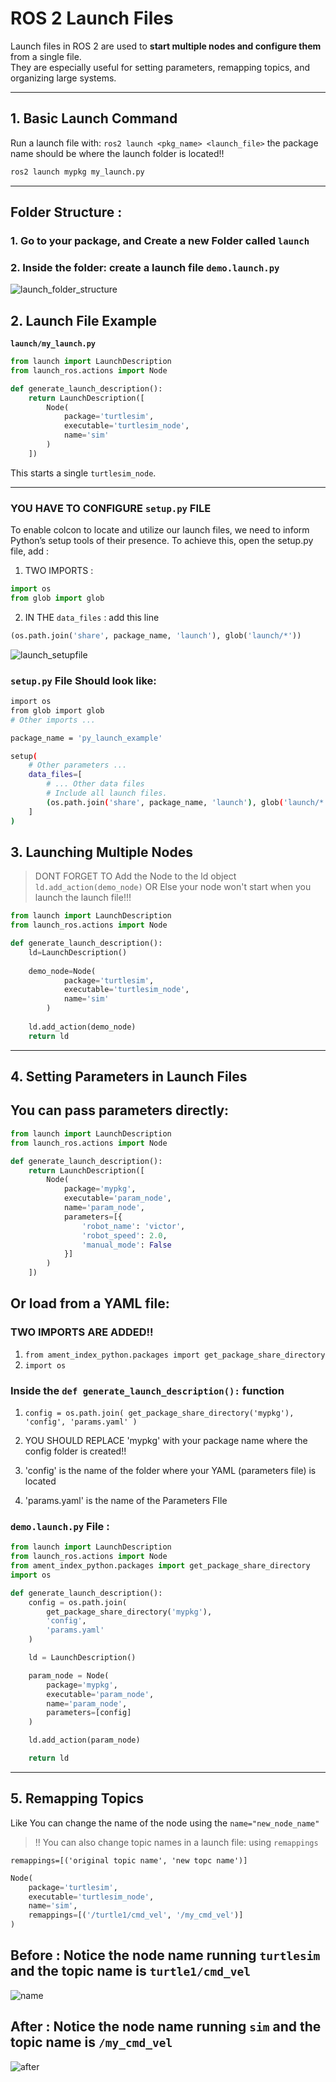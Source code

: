 # ROS 2 Launch Files 

Launch files in ROS 2 are used to **start multiple nodes and configure them** from a single file.  
They are especially useful for setting parameters, remapping topics, and organizing large systems.

---

## 1. Basic Launch Command

Run a launch file with: `ros2 launch <pkg_name> <launch_file>` the package name should be where the launch folder is located!! 

```bash
ros2 launch mypkg my_launch.py
```

---
## Folder  Structure : 
### 1. Go to your package, and Create a new Folder called `launch` 
### 2. Inside the folder: create a launch file `demo.launch.py` 
![launch_folder_structure](../assets/images/folder_launch.png)

## 2. Launch File Example

**`launch/my_launch.py`**

```python
from launch import LaunchDescription
from launch_ros.actions import Node

def generate_launch_description():
    return LaunchDescription([
        Node(
            package='turtlesim',
            executable='turtlesim_node',
            name='sim'
        )
    ])
```

This starts a single `turtlesim_node`.

---
### YOU HAVE TO CONFIGURE `setup.py` FILE
To enable colcon to locate and utilize our launch files, we need to inform Python’s setup tools of their presence. To achieve this, open the setup.py file, add :
1. TWO IMPORTS :
```python
import os
from glob import glob
```
2. IN THE `data_files` : 
add this line 

```python
(os.path.join('share', package_name, 'launch'), glob('launch/*'))
```
![launch_setupfile](../assets/images/launch.png)
### `setup.py` File Should look like:
```bash
import os
from glob import glob
# Other imports ...

package_name = 'py_launch_example'

setup(
    # Other parameters ...
    data_files=[
        # ... Other data files
        # Include all launch files.
        (os.path.join('share', package_name, 'launch'), glob('launch/*'))
    ]
)
```

## 3. Launching Multiple Nodes
 > DONT FORGET TO Add the Node to the ld object ` ld.add_action(demo_node) ` OR Else your node won't start when you launch the launch file!!!
```python
from launch import LaunchDescription
from launch_ros.actions import Node

def generate_launch_description():
    ld=LaunchDescription()
    
    demo_node=Node(
            package='turtlesim',
            executable='turtlesim_node',
            name='sim'
        )
    
    ld.add_action(demo_node)
    return ld
```

---

## 4. Setting Parameters in Launch Files

## You can pass parameters directly:

```python
from launch import LaunchDescription
from launch_ros.actions import Node

def generate_launch_description():
    return LaunchDescription([
        Node(
            package='mypkg',
            executable='param_node',
            name='param_node',
            parameters=[{
                'robot_name': 'victor',
                'robot_speed': 2.0,
                'manual_mode': False
            }]
        )
    ])
```

## Or load from a YAML file:

### TWO IMPORTS ARE ADDED!!
 1. `from ament_index_python.packages import get_package_share_directory`
 2. `import os`

 ### Inside the `def generate_launch_description():` function
  1. ` config = os.path.join(
    get_package_share_directory('mypkg'),
    'config',
    'params.yaml'
  ) ` 

  2.  YOU SHOULD REPLACE 'mypkg' with your package name where the config folder is created!!

  3. 'config' is the name of the folder where your YAML (parameters file) is located

  4. 'params.yaml'  is the name of the Parameters FIle


### `demo.launch.py` File :

```python
from launch import LaunchDescription
from launch_ros.actions import Node
from ament_index_python.packages import get_package_share_directory
import os

def generate_launch_description():
    config = os.path.join(
        get_package_share_directory('mypkg'),
        'config',
        'params.yaml'
    )

    ld = LaunchDescription()

    param_node = Node(
        package='mypkg',
        executable='param_node',
        name='param_node',
        parameters=[config]
    )

    ld.add_action(param_node)

    return ld

```

---

## 5. Remapping Topics

Like You can change the name of the node using the `name="new_node_name"`

> !! You can also change topic names in a launch file: using `remappings`

`remappings=[('original topic name', 'new topc name')] `

```python
Node(
    package='turtlesim',
    executable='turtlesim_node',
    name='sim',
    remappings=[('/turtle1/cmd_vel', '/my_cmd_vel')]
)
```
## Before : Notice the node name running `turtlesim` and the topic name is `turtle1/cmd_vel`
![name](../assets/images/before.png)

## After : Notice the node name running `sim` and the topic name is `/my_cmd_vel`

![after](../assets/images/after.png)